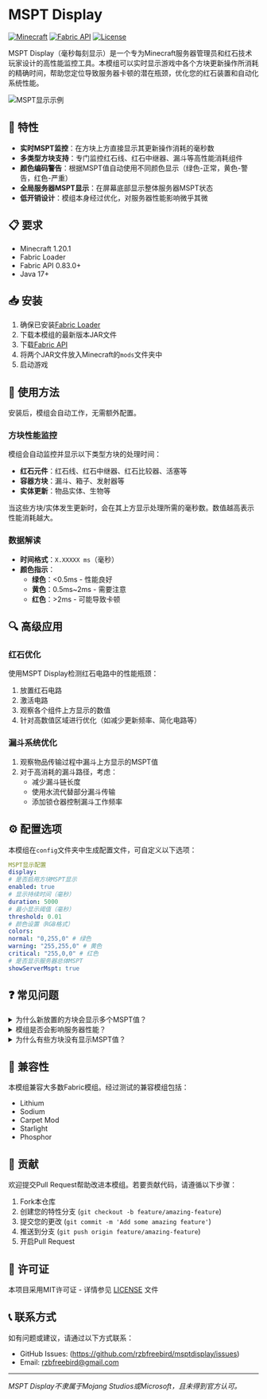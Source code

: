 # MSPT Display

[![Minecraft](https://img.shields.io/badge/Minecraft-1.20.1-brightgreen.svg)](https://www.minecraft.net/)
[![Fabric API](https://img.shields.io/badge/Fabric%20API-0.83.0%2B-blue.svg)](https://fabricmc.net/)
[![License](https://img.shields.io/badge/License-MIT-lightgrey.svg)](LICENSE)

MSPT Display（毫秒每刻显示）是一个专为Minecraft服务器管理员和红石技术玩家设计的高性能监控工具。本模组可以实时显示游戏中各个方块更新操作所消耗的精确时间，帮助您定位导致服务器卡顿的潜在瓶颈，优化您的红石装置和自动化系统性能。

![MSPT显示示例](screenshot.png)

## 🚀 特性

- **实时MSPT监控**：在方块上方直接显示其更新操作消耗的毫秒数
- **多类型方块支持**：专门监控红石线、红石中继器、漏斗等高性能消耗组件
- **颜色编码警告**：根据MSPT值自动使用不同颜色显示（绿色-正常，黄色-警告，红色-严重）
- **全局服务器MSPT显示**：在屏幕底部显示整体服务器MSPT状态
- **低开销设计**：模组本身经过优化，对服务器性能影响微乎其微

## 📋 要求

- Minecraft 1.20.1
- Fabric Loader
- Fabric API 0.83.0+
- Java 17+

## 📥 安装

1. 确保已安装[Fabric Loader](https://fabricmc.net/use/installer/)
2. 下载本模组的最新版本JAR文件
3. 下载[Fabric API](https://www.curseforge.com/minecraft/mc-mods/fabric-api)
4. 将两个JAR文件放入Minecraft的`mods`文件夹中
5. 启动游戏

## 🔧 使用方法

安装后，模组会自动工作，无需额外配置。

### 方块性能监控

模组会自动监控并显示以下类型方块的处理时间：

- **红石元件**：红石线、红石中继器、红石比较器、活塞等
- **容器方块**：漏斗、箱子、发射器等
- **实体更新**：物品实体、生物等

当这些方块/实体发生更新时，会在其上方显示处理所需的毫秒数。数值越高表示性能消耗越大。

### 数据解读

- **时间格式**：`X.XXXXX ms`（毫秒）
- **颜色指示**：
  - **绿色**：<0.5ms - 性能良好
  - **黄色**：0.5ms~2ms - 需要注意
  - **红色**：>2ms - 可能导致卡顿

## 🔍 高级应用

### 红石优化

使用MSPT Display检测红石电路中的性能瓶颈：
1. 放置红石电路
2. 激活电路
3. 观察各个组件上方显示的数值
4. 针对高数值区域进行优化（如减少更新频率、简化电路等）

### 漏斗系统优化

1. 观察物品传输过程中漏斗上方显示的MSPT值
2. 对于高消耗的漏斗路径，考虑：
   - 减少漏斗链长度
   - 使用水流代替部分漏斗传输
   - 添加锁仓器控制漏斗工作频率

## ⚙️ 配置选项

本模组在`config`文件夹中生成配置文件，可自定义以下选项：
```yaml
MSPT显示配置
display:
# 是否启用方块MSPT显示
enabled: true
# 显示持续时间（毫秒）
duration: 5000
# 最小显示阈值（毫秒）
threshold: 0.01
# 颜色设置（RGB格式）
colors:
normal: "0,255,0" # 绿色
warning: "255,255,0" # 黄色
critical: "255,0,0" # 红色
# 是否显示服务器总体MSPT
showServerMspt: true
```
## ❓ 常见问题

<details>
<summary>为什么新放置的方块会显示多个MSPT值？</summary>
<br>
放置方块时会触发多个更新事件（方块放置、相邻方块更新、红石更新等），每个事件都会产生独立的MSPT计算和显示。
</details>

<details>
<summary>模组是否会影响服务器性能？</summary>
<br>
本模组经过优化，性能开销极小。在正常使用情况下，对服务器TPS影响不超过0.1%。
</details>

<details>
<summary>为什么有些方块没有显示MSPT值？</summary>
<br>
模组主要监控那些可能导致性能问题的方块类型（如红石组件、容器等）。普通的固体方块（如石头、泥土）通常不会显示MSPT值，除非它们被放置或破坏。
</details>

## 🔄 兼容性

本模组兼容大多数Fabric模组。经过测试的兼容模组包括：

- Lithium
- Sodium
- Carpet Mod
- Starlight
- Phosphor

## 🤝 贡献

欢迎提交Pull Request帮助改进本模组。若要贡献代码，请遵循以下步骤：

1. Fork本仓库
2. 创建您的特性分支 (`git checkout -b feature/amazing-feature`)
3. 提交您的更改 (`git commit -m 'Add some amazing feature'`)
4. 推送到分支 (`git push origin feature/amazing-feature`)
5. 开启Pull Request

## 📄 许可证

本项目采用MIT许可证 - 详情参见 [LICENSE](LICENSE) 文件

## 📞 联系方式

如有问题或建议，请通过以下方式联系：

- GitHub Issues: (https://github.com/rzbfreebird/msptdisplay/issues)
- Email: rzbfreebird@gmail.com

---

*MSPT Display不隶属于Mojang Studios或Microsoft，且未得到官方认可。*
